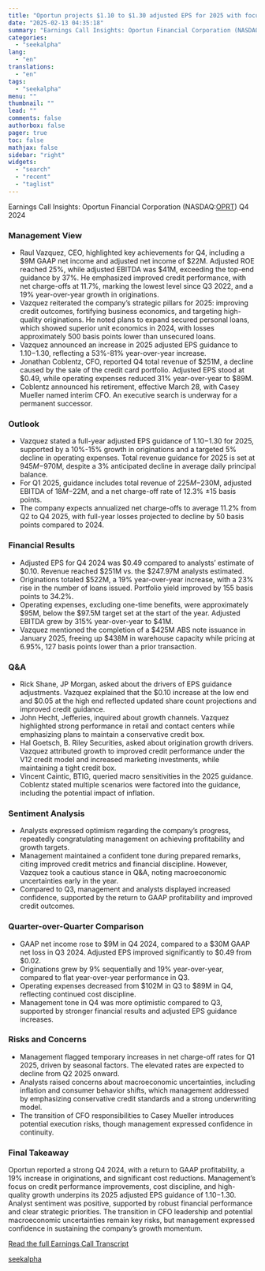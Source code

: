 ```yaml
---
title: "Oportun projects $1.10 to $1.30 adjusted EPS for 2025 with focus on high-quality originations"
date: "2025-02-13 04:35:18"
summary: "Earnings Call Insights: Oportun Financial Corporation (NASDAQ:OPRT) Q4 2024 Management View Raul Vazquez, CEO, highlighted key achievements for Q4, including a $9M GAAP net income and adjusted net income of $22M. Adjusted ROE reached 25%, while adjusted EBITDA was $41M, exceeding the top-end guidance by 37%. He emphasized improved credit..."
categories:
  - "seekalpha"
lang:
  - "en"
translations:
  - "en"
tags:
  - "seekalpha"
menu: ""
thumbnail: ""
lead: ""
comments: false
authorbox: false
pager: true
toc: false
mathjax: false
sidebar: "right"
widgets:
  - "search"
  - "recent"
  - "taglist"
---
```


Earnings Call Insights: Oportun Financial Corporation (NASDAQ:[OPRT](https://seekingalpha.com/symbol/OPRT "Oportun Financial Corporation")) Q4 2024

### Management View

* Raul Vazquez, CEO, highlighted key achievements for Q4, including a $9M GAAP net income and adjusted net income of $22M. Adjusted ROE reached 25%, while adjusted EBITDA was $41M, exceeding the top-end guidance by 37%. He emphasized improved credit performance, with net charge-offs at 11.7%, marking the lowest level since Q3 2022, and a 19% year-over-year growth in originations.
* Vazquez reiterated the company’s strategic pillars for 2025: improving credit outcomes, fortifying business economics, and targeting high-quality originations. He noted plans to expand secured personal loans, which showed superior unit economics in 2024, with losses approximately 500 basis points lower than unsecured loans.
* Vazquez announced an increase in 2025 adjusted EPS guidance to $1.10-$1.30, reflecting a 53%-81% year-over-year increase.
* Jonathan Coblentz, CFO, reported Q4 total revenue of $251M, a decline caused by the sale of the credit card portfolio. Adjusted EPS stood at $0.49, while operating expenses reduced 31% year-over-year to $89M.
* Coblentz announced his retirement, effective March 28, with Casey Mueller named interim CFO. An executive search is underway for a permanent successor.

### Outlook

* Vazquez stated a full-year adjusted EPS guidance of $1.10-$1.30 for 2025, supported by a 10%-15% growth in originations and a targeted 5% decline in operating expenses. Total revenue guidance for 2025 is set at $945M-$970M, despite a 3% anticipated decline in average daily principal balance.
* For Q1 2025, guidance includes total revenue of $225M-$230M, adjusted EBITDA of $18M-$22M, and a net charge-off rate of 12.3% ±15 basis points.
* The company expects annualized net charge-offs to average 11.2% from Q2 to Q4 2025, with full-year losses projected to decline by 50 basis points compared to 2024.

### Financial Results

* Adjusted EPS for Q4 2024 was $0.49 compared to analysts’ estimate of $0.10. Revenue reached $251M vs. the $247.97M analysts estimated.
* Originations totaled $522M, a 19% year-over-year increase, with a 23% rise in the number of loans issued. Portfolio yield improved by 155 basis points to 34.2%.
* Operating expenses, excluding one-time benefits, were approximately $95M, below the $97.5M target set at the start of the year. Adjusted EBITDA grew by 315% year-over-year to $41M.
* Vazquez mentioned the completion of a $425M ABS note issuance in January 2025, freeing up $438M in warehouse capacity while pricing at 6.95%, 127 basis points lower than a prior transaction.

### Q&A

* Rick Shane, JP Morgan, asked about the drivers of EPS guidance adjustments. Vazquez explained that the $0.10 increase at the low end and $0.05 at the high end reflected updated share count projections and improved credit guidance.
* John Hecht, Jefferies, inquired about growth channels. Vazquez highlighted strong performance in retail and contact centers while emphasizing plans to maintain a conservative credit box.
* Hal Goetsch, B. Riley Securities, asked about origination growth drivers. Vazquez attributed growth to improved credit performance under the V12 credit model and increased marketing investments, while maintaining a tight credit box.
* Vincent Caintic, BTIG, queried macro sensitivities in the 2025 guidance. Coblentz stated multiple scenarios were factored into the guidance, including the potential impact of inflation.

### Sentiment Analysis

* Analysts expressed optimism regarding the company’s progress, repeatedly congratulating management on achieving profitability and growth targets.
* Management maintained a confident tone during prepared remarks, citing improved credit metrics and financial discipline. However, Vazquez took a cautious stance in Q&A, noting macroeconomic uncertainties early in the year.
* Compared to Q3, management and analysts displayed increased confidence, supported by the return to GAAP profitability and improved credit outcomes.

### Quarter-over-Quarter Comparison

* GAAP net income rose to $9M in Q4 2024, compared to a $30M GAAP net loss in Q3 2024. Adjusted EPS improved significantly to $0.49 from $0.02.
* Originations grew by 9% sequentially and 19% year-over-year, compared to flat year-over-year performance in Q3.
* Operating expenses decreased from $102M in Q3 to $89M in Q4, reflecting continued cost discipline.
* Management tone in Q4 was more optimistic compared to Q3, supported by stronger financial results and adjusted EPS guidance increases.

### Risks and Concerns

* Management flagged temporary increases in net charge-off rates for Q1 2025, driven by seasonal factors. The elevated rates are expected to decline from Q2 2025 onward.
* Analysts raised concerns about macroeconomic uncertainties, including inflation and consumer behavior shifts, which management addressed by emphasizing conservative credit standards and a strong underwriting model.
* The transition of CFO responsibilities to Casey Mueller introduces potential execution risks, though management expressed confidence in continuity.

### Final Takeaway

Oportun reported a strong Q4 2024, with a return to GAAP profitability, a 19% increase in originations, and significant cost reductions. Management’s focus on credit performance improvements, cost discipline, and high-quality growth underpins its 2025 adjusted EPS guidance of $1.10-$1.30. Analyst sentiment was positive, supported by robust financial performance and clear strategic priorities. The transition in CFO leadership and potential macroeconomic uncertainties remain key risks, but management expressed confidence in sustaining the company’s growth momentum.

[Read the full Earnings Call Transcript](https://seekingalpha.com/symbol/OPRT/earnings/transcripts)

[seekalpha](https://seekingalpha.com/news/4407394-oportun-projects-1_10-to-1_30-adjusted-eps-for-2025-with-focus-on-high-quality-originations)
